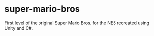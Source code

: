 # super-mario-bros
 First level of the original Super Mario Bros. for the NES recreated using Unity and C#.
